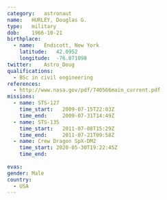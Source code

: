```yaml
---
category:	astronaut
name:	HURLEY, Douglas G.
type:	military
dob:	1966-10-21
birthplace:
  - name:	Endicott, New York
    latitude:	42.0952
    longitude:	-76.071098
twitter:	Astro_Doug
qualifications:
  - BSc in civil engineering
references:
  - http://www.nasa.gov/pdf/740566main_current.pdf
missions:
  - name: STS-127
    time_start:   2009-07-15T22:03Z
    time_end:     2009-07-31T14:49Z
  - name: STS-135
    time_start:   2011-07-08T15:29Z
    time_end:     2011-07-21T09:58Z
  - name: Crew Dragon SpX-DM2
    time_start: 2020-05-30T19:22:45Z
    time_end:
    
evas:
gender:	Male
country:
  - USA
---
```

